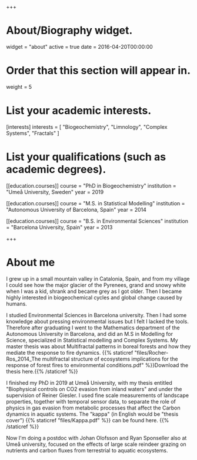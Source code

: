+++
# About/Biography widget.
widget = "about"
active = true
date = 2016-04-20T00:00:00

# Order that this section will appear in.
weight = 5

# List your academic interests.
[interests]
  interests = [
    "Biogeochemistry",
    "Limnology",
    "Complex Systems",
    "Fractals"
  ]

# List your qualifications (such as academic degrees).
[[education.courses]]
  course = "PhD in Biogeochemistry"
  institution = "Umeå University, Sweden"
  year = 2019

[[education.courses]]
  course = "M.S. in Statistical Modelling"
  institution = "Autonomous University of Barcelona, Spain"
  year = 2014

[[education.courses]]
  course = "B.S. in Environmental Sciences"
  institution = "Barcelona University, Spain"
  year = 2013

+++

# About me

I grew up in a small mountain valley in Catalonia, Spain, and from my village I could see how the major glacier of the Pyrenees, grand and snowy white when I was a kid, shrank and became grey as I got older. Then I became highly interested in biogeochemical cycles and global change caused by humans.

I studied Environmental Sciences in Barcelona university. Then I had some knowledge about pressing environmental issues but I felt I lacked the tools. Therefore after graduating I went to the Mathematics department of the Autonomous University in Barcelona, and did an M.S in Modelling for Science, specialized in Statistical modelling and Complex Systems. My master thesis was about Multifractal patterns in boreal forests and how they mediate the response to fire dynamics. {{% staticref "files/Rocher-Ros_2014_The multifractal structure of ecosystems implications for the response of forest fires to environmental conditions.pdf" %}}Download the thesis here.{{% /staticref %}}

I finished my PhD in 2019 at Umeå University, with my thesis entitled "Biophysical controls on CO2 evasion from inland waters" and under the supervision of Reiner Giesler. I used fine scale measurements of landscape properties, together with temporal sensor data, to separate the role of physics in gas evasion from metabolic processes that affect the Carbon dynamics in aquatic systems. The "kappa" (in English would be "thesis cover") {{% staticref "files/Kappa.pdf" %}} can be found here. {{% /staticref %}}

Now I'm doing a postdoc with Johan Olofsson and Ryan Sponseller also at Umeå university, focused on the effects of large scale reindeer grazing on nutrients and carbon fluxes from terrestrial to aquatic ecosystems. 
